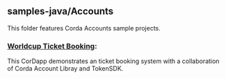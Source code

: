 ## samples-java/Accounts

This folder features Corda Accounts sample projects.

### [Worldcup Ticket Booking](./worldcupticketbooking):
This CorDapp demonstrates an ticket booking system with a collaboration of Corda Account Libray and TokenSDK.

